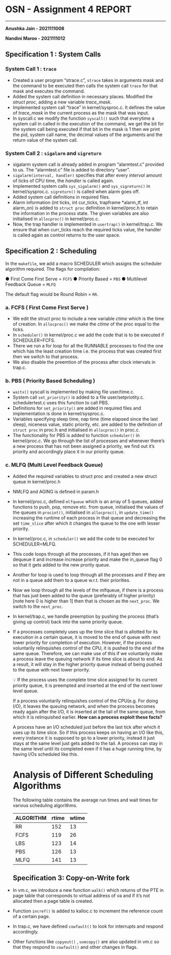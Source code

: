 # OSN - Assignment 4 REPORT

---

**Anushka Jain - 2021111008**

**Nandini Maroo - 2021111012**

## Specification 1 : System Calls

### System Call 1 : `trace`

- Created a user program “strace.c”, `strace` takes in arguments mask and the command to be executed then calls the system call `trace` for that mask and executes the command.
- Added the system call definition in necessary places. Modified the *struct proc*, adding a new variable *trace_mask*.
- Implemented system call “trace” in kernel/sysproc.c. It defines the value of *trace_mask* in the current process as the mask that was input.
- In syscall.c we modify the function `syscall()` such that everytime a system call in called in the execution of the command, we get the bit for the system call being executed if that bit in the mask is 1 then we print the pid, system call name, the decimal values of the arguments and the return value of the system call.

### System Call 2 : `sigalarm` and `sigreturn`

- sigalarm system call is already added in program “alarmtest.c” provided to us. The “alarmtest.c” file is added to directory “user”.
- `sigalarm(interval, handler)` specifies that after every *interval* amount of ticks of CPU time, the *handler* is called again.
- Implemented system calls `sys_sigalarm()` and `sys_sigreturn()` in kernel/sysproc.c. `sigreturn()` is called when alarm goes off.
- Added system call definitions in required files.
- Alarm information (int ticks, int cur_ticks, trapframe *alarm_tf, int  alarm_on) is added to `struct proc` definition in kernel/proc.h to retain the information in the process state. The given variables are also initialised in `allocproc()` in kernel/proc.c.
- Now, the trap handler is implemented in `usertrap()` in kernel/trap.c. We ensure that when curr_ticks reach the required ticks value, the handler is called again as control returns to the user space.

## Specification 2 : Scheduling

In the `makefile`, we add a macro SCHEDULER which assigns the scheduler algorithm required. The flags for compilation:

● First Come First Serve = `FCFS`
● Priority Based = `PBS`
● Multilevel Feedback Queue = `MLFQ`

The default flag would be Round Robin = `RR`.

### a. FCFS ( First Come First Serve )

- We edit the struct proc to include a new variable *ctime* which is the time of creation. In `allocproc()` we make the *ctime* of the proc equal to the ticks.
- In `scheduler()` in kernel/proc.c we add the code that is to be executed if SCHEDULER=FCFS.
- There we run a for loop for all the RUNNABLE processes to find the one which has the least creation time i.e. the process that was created first then we switch to that process.
- We also disable the preemtion of the process after clock intervals in trap.c.

### b. PBS ( Priority Based Scheduling )

- `waitx()` syscall is implemented by making file user/time.c.
- System call `set_priority()` is added to a file user/setpriotity.c. schedulertest.c uses this function to call PBS.
- Definitions for `set_priority()` are added in required files and implementation is done in kernel/sysproc.c.
- Variables specifying sleep time, nap time (time elapsed since the last sleep), niceness value, static priority, etc. are added to the definition of `struct proc` in proc.h and initialised in `allocproc()` in proc.c.
- The functionality for PBS is added to function `scheduler()` in kernel/proc.c. We go through the list of processes and whenever there’s a new process that has not been assigned a priority, we find out it’s priority and accordingly place it in our priority queue.

### c. MLFQ (Multi Level Feedback Queue)

- Added the required variables to struct proc and created a new struct queue in kernel/proc.h
- NMLFQ and AGING is defined in param.h
- In kernel/proc.c, defined `mlfqueue` which is an array of 5 queues, added functions to push, pop, remove etc. from queue, initialised the values of the queues in `procint()`, initialised in `allocproc()`, in `update_time()` increasing the runtime of each process in that queue and decreasing the set `time_slice` after which it changes the queue to the one with lesser priority.
- In kernel/proc.c, in `scheduler()` we add the code to be executed for SCHEDULER=MLFQ.
- This code loops through all the processes, if it has aged then we dequeue it and increase increase priority and make the in_queue flag 0 so that it gets added to the new prority queue.
- Another for loop is used to loop through all the processes and if they are not in a queue add them to a queue w.r.t. their priorities.
- Now we loop through all the levels of the mlfqueue, if there is a process that has just been added to the queue (preferably of higher priority) [note here 0 is higher than 1] then that is chosen as the `next_proc`. We switch to the `next_proc`.
- In kernel/trap.c, we handle preemption by pushing the process (that’s giving up control) back into the same priority queue.
- If a processes completely uses up the time slice that is allotted for its execution in a certain queue, it is moved to the end of queue with next lower priority for completion of execution. However, if the process voluntarily relinquishes control of the CPU, it is pushed to the end of the same queue. Therefore, we can make use of this if we voluntarily make a process leave the queuing network if its time slice is about to end. As a result, it will stay in the higher priority queue instead of being pushed to the queue with next lower priority.
    
    <aside>
    💡 If the process uses the complete time slice assigned for its current priority queue, it
    is preempted and inserted at the end of the next lower level queue.
    
    If a process voluntarily relinquishes control of the CPU(e.g. For doing I/O), it leaves
    the queuing network, and when the process becomes ready again after the I/O, it is
    inserted at the tail of the same queue, from which it is relinquished earlier.
    **How can a process exploit these facts?**
    
    A process have an I/O scheduled just before the last tick after which it uses up its time slice. So if this process keeps on having an I/O like this, every instance it is supposed to go to a lower priority, instead it just stays at the same level just gets added to the tail. A process can stay in the same level until its completed even if it has a huge running time, by having I/Os scheduled like this.
    
    </aside>
    
    # Analysis of Different Scheduling Algorithms
    
    The following table contains the average run times and wait times for various scheduling algorithms.
    
    | ALGORITHM | rtime | wtime |
    | --- | --- | --- |
    | RR | 152 | 13 |
    | FCFS | 119 | 26 |
    | LBS | 123 | 14 |
    | PBS | 126 | 13 |
    | MLFQ | 141 | 13 |
    
    ## Specification 3: Copy-on-Write fork
    
- In vm.c, we introduce a new function `walk()`  which returns of the PTE in page table that corresponds to virtual address of va and if it’s not allocated then a page table is created.
- Function `incref()` is added to kalloc.c to increment the reference count of a certain page.
- In trap.c, we have defined `cowfault()` to look for interrupts and respond accordingly.
- Other functions like `copyout()` , `uvmcopy()` are also updated in vm.c so that they respond to `cowfault()` and other changes in flags.